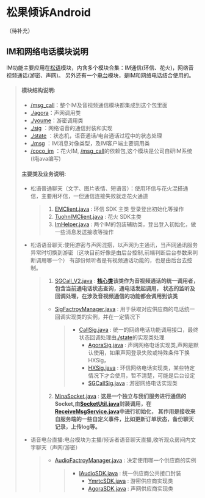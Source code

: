 松果倾诉Android
=
（待补充）

IM和网络电话模块说明
-
IM功能主要应用在[松语](#)模块，内含多个模块合集：IM通信(环信、花火)，网络音视频通话(游密、声网)。
另外还有一个[电台](#)模块，是IM和网络电话结合使用的。
>#### 模块结构说明: 
>*  [/msg_call](#)：整个IM及音视频通信模块都集成到这个包里面
>   * [./agora](#)：声网调用类
>   * [./youme](#)：游密调用类
>   * [./sig](#)  ：网络语音的通信封装和实现
>   * [./state](#)  ：状态机，语音通话/电台通话过程中的状态处理
>   * [./msg](#)  ：IM消息对像类型，及IM客户端主要调用类
>* [/coco_im](#)  ：花火IM, [/msg_call](#)的依赖包,这个模块是公司自研IM系统(纯java编写)
>#### 主要类及业务说明:
>
>* 松语普通聊天（文字、图片表情、短语音）：使用环信与花火混搭通信，主要用环信，一但通信连接失败就走花火通道
>   >1. [EMClient.java](#) : 环信 SDK 主类 登录登出初始化等操作
>   >2. [TuohnIMClient.java](#) : 花火 SDK主类
>   >3. [ImHelper.java](#) : 两个IM的包装辅助类，登出登入初始化，做一些消息发送接收等操作
>
>* 松语语音聊天:使用游密与声网混搭，以声网为主通讯，当声网通讯服务异常时切换到游密（这块目前好像是由后台控制,前端判断后台参数来判断调用哪一个）
   有部份倾听者是有视频通话功能的，也是由后台去控制。
>
>   >1. [SGCall_V2.java](#) : **[核心类](#)该类作为音视频通话的统一调用者，包含当前通电话状态查询，通电话发起调用，
        状态的监听及回调处理，在涉及音视频通信的功能都会调用到该类**
>   >
>   >* [SigFactroyManager.java](#) : 用于获取对应供应商的电话统一回调实现类的实例，并在一定情况下
>   >   >*  [CallSig.java](#) : 统一的网络电话功能调用接口，最终状态回调处理由[./state](#)的实现类处理
>   >   >    *  [AgoraSig.java](#) : 声网网络电话实现类,声网是默认使用，如果声网登录失败或特殊条件下换HXSig，
>   >   >    *  [HXSig.java](#) : 环信网络电话实现类，某些特定情况下才会使用，暂不清楚，可能是后台设定
>   >   >    *  [SGCallSig.java](#) : 游密网络电话实现类
>   >2. [MinaSocket.java](#) : **这是一个独立与我们服务进行通信的Socket,由[SocketUtil.java](#)封装调用，在[ReceiveMsgService.java](#)中进行初始化，
        其作用是接收来自服务端的一些自定义事件，比如更新订单状态，备份聊天记录，上传log等。**
>* 语音电台直播:电台模块为主播/倾诉者语音聊天直播,收听观众房间内文字聊天（声网/游密）
>   >* [AudioFactroyManager.java](#) : 决定使用哪一个供应商的实例
>   >   >* [IAudioSDK.java](#) : 统一供应商公共接口封装
>   >   >    *  [YmrtcSDK.java](#) : 游密供应商实现类
>   >   >    *  [AgoraSDK.java](#) : 声网供应商实现类
